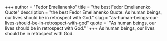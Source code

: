 +++
author = "Fedor Emelianenko"
title = "the best Fedor Emelianenko Quote"
description = "the best Fedor Emelianenko Quote: As human beings, our lives should be in retrospect with God."
slug = "as-human-beings-our-lives-should-be-in-retrospect-with-god"
quote = '''As human beings, our lives should be in retrospect with God.'''
+++
As human beings, our lives should be in retrospect with God.
